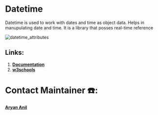 # Datetime
Datetime is used to work with dates and time as object data. Helps in manupulating date and time.
It is a library that posses real-time reference

![datetime_attributes](https://user-images.githubusercontent.com/79012314/205359988-64679aef-dadc-4c5c-9310-39aa6be2bc53.png)


## Links:

1. [**Documentation**](https://docs.python.org/3/library/datetime.html)
1. [**w3schools**](https://www.w3schools.com/python/python_datetime.asp)


# Contact Maintainer ☎️:
[**Aryan Anil**](https://wa.me/+918848992929)
